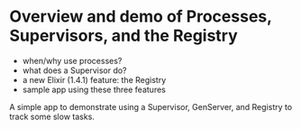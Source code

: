 # Overview and demo of Processes, Supervisors, and the Registry

  * when/why use processes?
  * what does a Supervisor do?
  * a new Elixir (1.4.1) feature: the Registry
  * sample app using these three features

A simple app to demonstrate using a Supervisor, GenServer, and Registry to track some slow tasks.
